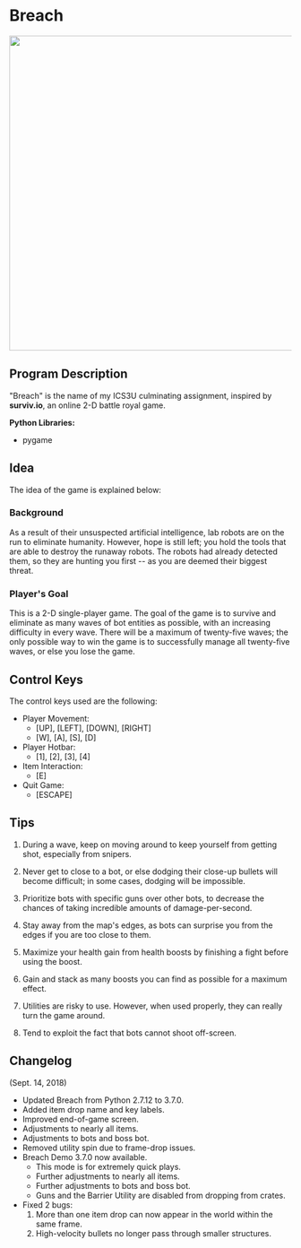 # Breach
<p align="center">
  <img width="750" height="562" src="https://i.imgur.com/pExtEUC.png">
</p>



## Program Description

"Breach" is the name of my ICS3U culminating assignment, inspired by **surviv.io**, an online 2-D battle royal game. 

**Python Libraries:**
* pygame

## Idea

The idea of the game is explained below:
                    
### Background
                    
As a result of their unsuspected artificial intelligence, lab robots are on the run to eliminate humanity. However, hope is still left; you hold the tools that are able to destroy the runaway robots. The robots had already detected them, so they are hunting you first -- as you are deemed their biggest threat.
                    
### Player's Goal
                      
This is a 2-D single-player game. The goal of the game is to survive and eliminate as many waves of bot entities as possible, with an increasing difficulty in every wave. There will be a maximum of twenty-five waves; the only possible way to win the game is to successfully manage all twenty-five waves, or else you lose the game.

## Control Keys
                    
The control keys used are the following:

* Player Movement: 
	* [UP], [LEFT], [DOWN], [RIGHT]
	* [W], [A], [S], [D]
* Player Hotbar: 
	* [1], [2], [3], [4] 
* Item Interaction:
	* [E]
* Quit Game: 
	* [ESCAPE]

## Tips

1. During a wave, keep on moving around to keep yourself from getting shot, especially from snipers.

2. Never get to close to a bot, or else dodging their close-up bullets will become difficult; in some cases, dodging will be impossible.

3. Prioritize bots with specific guns over other bots, to decrease the chances of taking incredible amounts of damage-per-second.

4. Stay away from the map's edges, as bots can surprise you from the edges if you are too close to them.

5. Maximize your health gain from health boosts by finishing a fight before using the boost.

6. Gain and stack as many boosts you can find as possible for a maximum effect.

7. Utilities are risky to use. However, when used properly, they can really turn the game around.

8. Tend to exploit the fact that bots cannot shoot off-screen.

## Changelog

(Sept. 14, 2018)
* Updated Breach from Python 2.7.12 to 3.7.0.
* Added item drop name and key labels.
* Improved end-of-game screen.
* Adjustments to nearly all items.
* Adjustments to bots and boss bot.
* Removed utility spin due to frame-drop issues.
* Breach Demo 3.7.0 now available.
	* This mode is for extremely quick plays.
	* Further adjustments to nearly all items.
	* Further adjustments to bots and boss bot.
	* Guns and the Barrier Utility are disabled from dropping from crates.
* Fixed 2 bugs:
  	1. More than one item drop can now appear in the world within the same frame.
  	2. High-velocity bullets no longer pass through smaller structures.

